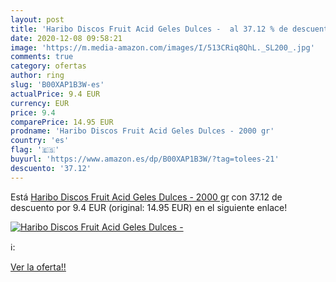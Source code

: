 ```yaml
---
layout: post
title: 'Haribo Discos Fruit Acid Geles Dulces -  al 37.12 % de descuento'
date: 2020-12-08 09:58:21
image: 'https://m.media-amazon.com/images/I/513CRiq8QhL._SL200_.jpg'
comments: true
category: ofertas
author: ring
slug: 'B00XAP1B3W-es'
actualPrice: 9.4 EUR
currency: EUR
price: 9.4
comparePrice: 14.95 EUR
prodname: 'Haribo Discos Fruit Acid Geles Dulces - 2000 gr'
country: 'es'
flag: '🇪🇸'
buyurl: 'https://www.amazon.es/dp/B00XAP1B3W/?tag=tolees-21'
descuento: '37.12'
---
```


Está [Haribo Discos Fruit Acid Geles Dulces - 2000 gr](https://www.amazon.es/dp/B00XAP1B3W/?tag=tolees-21) con 37.12 de descuento por 9.4 EUR (original: 14.95 EUR) en el siguiente enlace!

[![Haribo Discos Fruit Acid Geles Dulces - ](https://m.media-amazon.com/images/I/513CRiq8QhL._SL200_.jpg)](https://www.amazon.es/dp/B00XAP1B3W/?tag=tolees-21)

ℹ️:


[Ver la oferta!!](https://www.amazon.es/dp/B00XAP1B3W/?tag=tolees-21)
